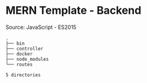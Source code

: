 # MERN Template - Backend

Source: JavaScript - ES2015

```angular2html
.
├── bin
├── controller
├── docker
├── node_modules
└── routes

5 directories

```


